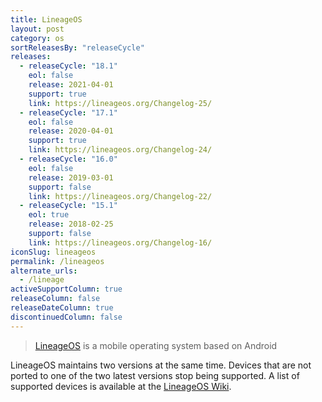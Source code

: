```yaml
---
title: LineageOS
layout: post
category: os
sortReleasesBy: "releaseCycle"
releases:
  - releaseCycle: "18.1"
    eol: false
    release: 2021-04-01
    support: true
    link: https://lineageos.org/Changelog-25/
  - releaseCycle: "17.1"
    eol: false
    release: 2020-04-01
    support: true
    link: https://lineageos.org/Changelog-24/
  - releaseCycle: "16.0"
    eol: false
    release: 2019-03-01
    support: false
    link: https://lineageos.org/Changelog-22/
  - releaseCycle: "15.1"
    eol: true
    release: 2018-02-25
    support: false
    link: https://lineageos.org/Changelog-16/
iconSlug: lineageos
permalink: /lineageos
alternate_urls:
  - /lineage
activeSupportColumn: true
releaseColumn: false
releaseDateColumn: true
discontinuedColumn: false
---
```

> [LineageOS](https://lineageos.org/) is a mobile operating system based on Android 

LineageOS maintains two versions at the same time. Devices that are not ported to one of the two latest versions stop being supported. A list of supported devices is available at the [LineageOS Wiki](https://wiki.lineageos.org/devices/).
